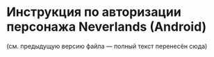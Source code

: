 # Инструкция по авторизации персонажа Neverlands (Android)

(см. предыдущую версию файла — полный текст перенесён сюда)
